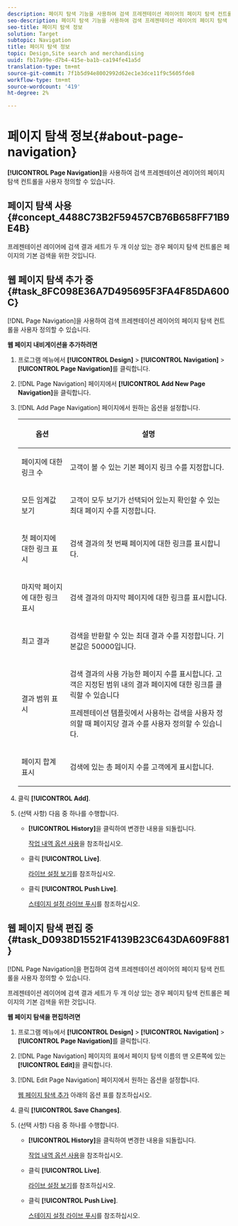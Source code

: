 ```yaml
---
description: 페이지 탐색 기능을 사용하여 검색 프레젠테이션 레이어의 페이지 탐색 컨트롤을 사용자 정의할 수 있습니다.
seo-description: 페이지 탐색 기능을 사용하여 검색 프레젠테이션 레이어의 페이지 탐색 컨트롤을 사용자 정의할 수 있습니다.
seo-title: 페이지 탐색 정보
solution: Target
subtopic: Navigation
title: 페이지 탐색 정보
topic: Design,Site search and merchandising
uuid: fb17a99e-d7b4-415e-ba1b-ca194fe41a5d
translation-type: tm+mt
source-git-commit: 7f1b5d94e8002992d62ec1e3dce11f9c5605fde8
workflow-type: tm+mt
source-wordcount: '419'
ht-degree: 2%

---
```



# 페이지 탐색 정보{#about-page-navigation}

**[!UICONTROL Page Navigation]**&#x200B;을 사용하여 검색 프레젠테이션 레이어의 페이지 탐색 컨트롤을 사용자 정의할 수 있습니다.

## 페이지 탐색 사용 {#concept_4488C73B2F59457CB76B658FF71B9E4B}

프레젠테이션 레이어에 검색 결과 세트가 두 개 이상 있는 경우 페이지 탐색 컨트롤은 페이지의 기본 검색을 위한 것입니다.

## 웹 페이지 탐색 추가 중 {#task_8FC098E36A7D495695F3FA4F85DA600C}

[!DNL Page Navigation]을 사용하여 검색 프레젠테이션 레이어의 페이지 탐색 컨트롤을 사용자 정의할 수 있습니다.

<!-- 

t_configuring_web_page_navigation.xml

 -->

**웹 페이지 내비게이션을 추가하려면**

1. 프로그램 메뉴에서 **[!UICONTROL Design]** > **[!UICONTROL Navigation]** > **[!UICONTROL Page Navigation]**&#x200B;를 클릭합니다.
1. [!DNL Page Navigation] 페이지에서 **[!UICONTROL Add New Page Navigation]**&#x200B;을 클릭합니다.
1. [!DNL Add Page Navigation] 페이지에서 원하는 옵션을 설정합니다.

   <!-- 
   r_page_navigation_options.xml
   -->

   <table> 
    <thead> 
      <tr> 
      <th colname="col1" class="entry"> <p>옵션 </p> </th> 
      <th colname="col2" class="entry"> <p>설명 </p> </th> 
      </tr> 
    </thead>
    <tbody> 
      <tr> 
      <td colname="col1"> <p>페이지에 대한 링크 수 </p> </td> 
      <td colname="col2"> <p> 고객이 볼 수 있는 기본 페이지 링크 수를 지정합니다. </p> </td> 
      </tr> 
      <tr> 
      <td colname="col1"> <p>모든 임계값 보기 </p> </td> 
      <td colname="col2"> <p>고객이 <span class="uicontrol"> 모두 보기</span>가 선택되어 있는지 확인할 수 있는 최대 페이지 수를 지정합니다. </p> </td> 
      </tr> 
      <tr> 
      <td colname="col1"> <p>첫 페이지에 대한 링크 표시 </p> </td> 
      <td colname="col2"> <p>검색 결과의 첫 번째 페이지에 대한 링크를 표시합니다. </p> </td> 
      </tr> 
      <tr> 
      <td colname="col1"> <p>마지막 페이지에 대한 링크 표시 </p> </td> 
      <td colname="col2"> <p> 검색 결과의 마지막 페이지에 대한 링크를 표시합니다. </p> </td> 
      </tr> 
      <tr> 
      <td colname="col1"> <p>최고 결과 </p> </td> 
      <td colname="col2"> <p>검색을 반환할 수 있는 최대 결과 수를 지정합니다. 기본값은 50000입니다. </p> </td> 
      </tr> 
      <tr> 
      <td colname="col1"> <p>결과 범위 표시 </p> </td> 
      <td colname="col2"> <p>검색 결과의 사용 가능한 페이지 수를 표시합니다. 고객은 지정된 범위 내의 결과 페이지에 대한 링크를 클릭할 수 있습니다 </p> <p> 프레젠테이션 템플릿에서 사용하는 검색을 사용자 정의할 때 페이지당 결과 수를 사용자 정의할 수 있습니다. </p> </td> 
      </tr> 
      <tr> 
      <td colname="col1"> <p>페이지 합계 표시 </p> </td> 
      <td colname="col2"> <p>검색에 있는 총 페이지 수를 고객에게 표시합니다. </p> </td> 
      </tr> 
    </tbody> 
    </table>

1. 클릭 **[!UICONTROL Add]**.
1. (선택 사항) 다음 중 하나를 수행합니다.

   * **[!UICONTROL History]**&#x200B;을 클릭하여 변경한 내용을 되돌립니다.

      [작업 내역 옵션 사용](../t-using-the-history-option.md#task_70DD3F87A67242BBBD2CB27156F43002)을 참조하십시오.

   * 클릭 **[!UICONTROL Live]**.

      [라이브 설정 보기](../c-about-staging.md#task_401A0EBDB5DB4D4CA933CBA7BECDC10F)를 참조하십시오.

   * 클릭 **[!UICONTROL Push Live]**.

      [스테이지 설정 라이브 푸시](../c-about-staging.md#task_44306783B4C0408AAA58B471DAF2D9A4)를 참조하십시오.

## 웹 페이지 탐색 편집 중 {#task_D0938D15521F4139B23C643DA609F881}

[!DNL Page Navigation]을 편집하여 검색 프레젠테이션 레이어의 페이지 탐색 컨트롤을 사용자 정의할 수 있습니다.

<!-- 

t_editing_web_page_navigation.xml

 -->

프레젠테이션 레이어에 검색 결과 세트가 두 개 이상 있는 경우 페이지 탐색 컨트롤은 페이지의 기본 검색을 위한 것입니다.

**웹 페이지 탐색을 편집하려면**

1. 프로그램 메뉴에서 **[!UICONTROL Design]** > **[!UICONTROL Navigation]** > **[!UICONTROL Page Navigation]**&#x200B;를 클릭합니다.
1. [!DNL Page Navigation] 페이지의 표에서 페이지 탐색 이름의 맨 오른쪽에 있는 **[!UICONTROL Edit]**&#x200B;을 클릭합니다.
1. [!DNL Edit Page Navigation] 페이지에서 원하는 옵션을 설정합니다.

   [웹 페이지 탐색 추가](../c-about-design-menu/c-about-page-navigation.md#task_8FC098E36A7D495695F3FA4F85DA600C) 아래의 옵션 표를 참조하십시오.
1. 클릭 **[!UICONTROL Save Changes]**.
1. (선택 사항) 다음 중 하나를 수행합니다.

   * **[!UICONTROL History]**&#x200B;을 클릭하여 변경한 내용을 되돌립니다.

      [작업 내역 옵션 사용](../t-using-the-history-option.md#task_70DD3F87A67242BBBD2CB27156F43002)을 참조하십시오.

   * 클릭 **[!UICONTROL Live]**.

      [라이브 설정 보기](../c-about-staging.md#task_401A0EBDB5DB4D4CA933CBA7BECDC10F)를 참조하십시오.

   * 클릭 **[!UICONTROL Push Live]**.

      [스테이지 설정 라이브 푸시](../c-about-staging.md#task_44306783B4C0408AAA58B471DAF2D9A4)를 참조하십시오.

